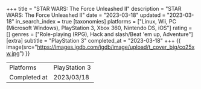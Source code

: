 +++
title = "STAR WARS: The Force Unleashed II"
description = "STAR WARS: The Force Unleashed II"
date = "2023-03-18"
updated = "2023-03-18"
in_search_index = true
[taxonomies]
platforms = ["Linux, Wii, PC (Microsoft Windows), PlayStation 3, Xbox 360, Nintendo DS, iOS"]
rating = []
genres = ["Role-playing (RPG), Hack and slash/Beat 'em up, Adventure"]
[extra]
subtitle = "PlayStation 3"
completed_at = "2023-03-18"
+++
{{ image(src="https://images.igdb.com/igdb/image/upload/t_cover_big/co25xw.jpg") }}

|              |            |
| ------------ | ---------- |
| Platforms    | PlayStation 3 |
| Completed at | 2023/03/18 |

